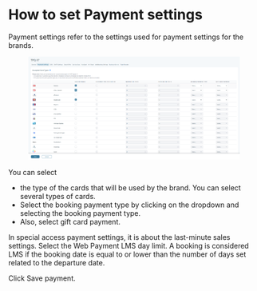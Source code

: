 # How to set Payment settings

Payment settings refer to the settings used for payment settings for the brands.&#x20;

<figure><img src="../.gitbook/assets/image (4) (1) (1) (1) (1) (1) (1) (1).png" alt=""><figcaption></figcaption></figure>

You can select&#x20;

* the type of the cards that will be used by the brand. You can select several types of cards.&#x20;
* Select the booking payment type by clicking on the dropdown and selecting the booking payment type.&#x20;
* Also, select gift card payment.&#x20;

In special access payment settings, it is about the last-minute sales settings. Select the Web Payment LMS day limit. A booking is considered LMS if the booking date is equal to or lower than the number of days set related to the departure date.&#x20;

Click Save payment.
